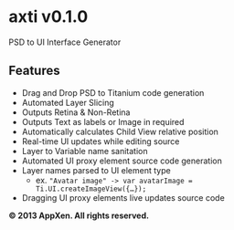# axti v0.1.0 

PSD to UI Interface Generator


## Features
* Drag and Drop PSD to Titanium code generation
* Automated Layer Slicing
* Outputs Retina & Non-Retina
* Outputs Text as labels or Image in required
* Automatically calculates Child View relative position
* Real-time UI updates while editing source
* Layer to Variable name sanitation
* Automated UI proxy element source code generation
* Layer names parsed to UI element type
  * ex. `"Avatar image" -> var avatarImage = Ti.UI.createImageView({…});`
* Dragging UI proxy elements live updates source code



__© 2013 AppXen. All rights reserved.__
